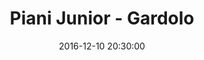 ---
title: Piani Junior - Gardolo
date: 2016-12-10 20:30:00
squadra-a: Piani Junior
punteggio-a: 43
squadra-b: Bc Gardolo
punteggio-b: 78
partite/squadra: serie-d-16-17
luogo: PALAMAZZALI
categoria: serie d
---